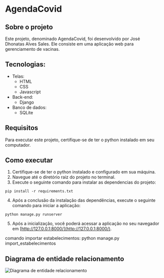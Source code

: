 # AgendaCovid

## Sobre o projeto
Este projeto, denominado AgendaCovid, foi desenvolvido por José Dhonatas Alves Sales. Ele consiste em uma aplicação web para gerenciamento de vacinas.

## Tecnologias:
- Telas:
  - HTML
  - CSS
  - Javascript
- Back-end:
  - Django
- Banco de dados:
  - SQLite 

## Requisitos
Para executar este projeto, certifique-se de ter o python instalado em seu computador.

## Como executar

1. Certifique-se de ter o python instalado e configurado em sua máquina.
2. Navegue até o diretório raiz do projeto no terminal.
3. Execute o seguinte comando para instalar as dependencias do projeto:
```shell script
pip install -r requirements.txt
```
4. Após a conclusão da instalação das dependências, execute o seguinte comando para iniciar a aplicação:
```shell script
python manage.py runserver
```
5. Após a inicialização, você poderá acessar a aplicação no seu navegador em [http://127.0.0.1:8000/](http://127.0.0.1:8000/).

comando importar estabelecimentos: python manage.py import_estabelecimentos

## Diagrama de entidade relacionamento
![Diagrama de entidade relacionamento](https://drive.google.com/file/d/17Ol6I8_7ajKzDtJJyUZGCnMJaseykNjL/view)



